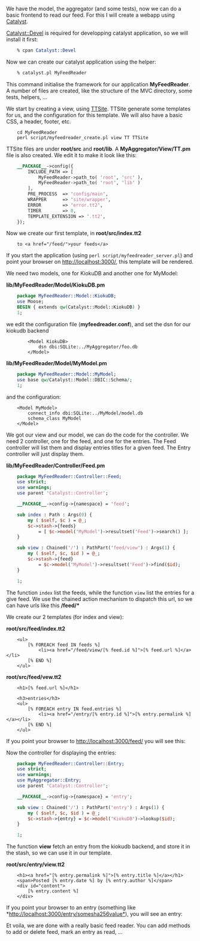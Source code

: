 We have the model, the aggregator (and some tests), now we can do a basic frontend to read our feed. For this I will create a webapp using [Catalyst](http://www.catalystframework.org).

[Catalyst::Devel](http://search.cpan.org/perldoc?Catalyst::Devel) is required for developping catalyst application, so we will install it first:

``` perl
    % cpan Catalyst::Devel
```

Now we can create our catalyst application using the helper:

``` perl
    % catalyst.pl MyFeedReader
```

This command initialise the framework for our application **MyFeedReader**. A number of files are created, like the structure of the MVC directory, some tests, helpers, ...

We start by creating a view, using [TTSite](http://search.cpan.org/perldoc?Catalyst::View::TT). TTSite generate some templates for us, and the configuration for this template. We will also have a basic CSS, a header, footer, etc.

``` example
    cd MyFeedReader
    perl script/myfeedreader_create.pl view TT TTSite
```

TTSite files are under **root/src** and **root/lib**. A **MyAggregator/View/TT.pm** file is also created. We edit it to make it look like this:

``` perl
    __PACKAGE__->config({
        INCLUDE_PATH => [
            MyFeedReader->path_to( 'root', 'src' ),
            MyFeedReader->path_to( 'root', 'lib' )
        ],
        PRE_PROCESS  => 'config/main',
        WRAPPER      => 'site/wrapper',
        ERROR        => 'error.tt2',
        TIMER        => 0,
        TEMPLATE_EXTENSION => '.tt2',
    });
```

Now we create our first template, in **root/src/index.tt2**

``` example
    to <a href="/feed/">your feeds</a>
```

If you start the application (using `perl script/myfeedreader_server.pl`) and point your browser on <http://localhost:3000/>, this template will be rendered.

We need two models, one for KiokuDB and another one for MyModel:

**lib/MyFeedReader/Model/KiokuDB.pm**

``` perl
    package MyFeedReader::Model::KiokuDB;
    use Moose;
    BEGIN { extends qw(Catalyst::Model::KiokuDB) }
    1;
```

we edit the configuration file (**myfeedreader.conf**), and set the dsn for our kiokudb backend

``` example
        <Model KiokuDB>
            dsn dbi:SQLite:../MyAggregator/foo.db
        </Model>
```

**lib/MyFeedReader/Model/MyModel.pm**

``` perl
    package MyFeedReader::Model::MyModel;
    use base qw/Catalyst::Model::DBIC::Schema/;
    1;
```

and the configuration:

``` example
    <Model MyModel>
        connect_info dbi:SQLite:../MyModel/model.db
        schema_class MyModel
    </Model>
```

We got our view and our model, we can do the code for the controller. We need 2 controller, one for the feed, and one for the entries. The Feed controller will list them and display entries titles for a given feed. The Entry controller will just display them.

**lib/MyFeedReader/Controller/Feed.pm**

``` perl
    package MyFeedReader::Controller::Feed;
    use strict;
    use warnings;
    use parent 'Catalyst::Controller';

    __PACKAGE__->config->{namespace} = 'feed';

    sub index : Path : Args(0) {
        my ( $self, $c ) = @_;
        $c->stash->{feeds}
            = [ $c->model('MyModel')->resultset('Feed')->search() ];
    }

    sub view : Chained('/') : PathPart('feed/view') : Args(1) {
        my ( $self, $c, $id ) = @_;
        $c->stash->{feed}
            = $c->model('MyModel')->resultset('Feed')->find($id);
    }

    1;
```

The function `index` list the feeds, while the function `view` list the entries for a give feed. We use the chained action mechanism to dispatch this url, so we can have urls like this **/feed/\***

We create our 2 templates (for index and view):

**root/src/feed/index.tt2**

``` example
    <ul>
        [% FOREACH feed IN feeds %]
            <li><a href="/feed/view/[% feed.id %]">[% feed.url %]</a></li>
        [% END %]
    </ul>
```

**root/src/feed/vew.tt2**

``` example
    <h1>[% feed.url %]</h1>

    <h3>entries</h3>
    <ul>
        [% FOREACH entry IN feed.entries %]
            <li><a href="/entry/[% entry.id %]">[% entry.permalink %]</a></li>
        [% END %]
    </ul>
```

If you point your browser to <http://localhost:3000/feed/> you will see this:

Now the controller for displaying the entries:

``` perl
    package MyFeedReader::Controller::Entry;
    use strict;
    use warnings;
    use MyAggregator::Entry;
    use parent 'Catalyst::Controller';

    __PACKAGE__->config->{namespace} = 'entry';

    sub view : Chained('/') : PathPart('entry') : Args(1) {
        my ( $self, $c, $id ) = @_;
        $c->stash->{entry} = $c->model('KiokuDB')->lookup($id);
    }

    1;
```

The function **view** fetch an entry from the kiokudb backend, and store it in the stash, so we can use it in our template.

**root/src/entry/view.tt2**

``` example
    <h1><a href="[% entry.permalink %]">[% entry.title %]</a></h1>
    <span>Posted [% entry.date %] by [% entry.author %]</span>
    <div id="content">
        [% entry.content %]
    </div>
```

If you point your browser to an entry (something like \*<http://localhost:3000/entry/somesha256value*>), you will see an entry:

Et voila, we are done with a really basic feed reader. You can add methods to add or delete feed, mark an entry as read, ...
